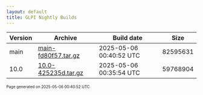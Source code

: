 ```yaml
---
layout: default
title: GLPI Nightly Builds
---
```


Version|Archive|Build date|Size
---|---|---|---
main|[main-fd80f57.tar.gz](main-fd80f57.tar.gz)|2025-05-06 00:40:52 UTC|82595631
10.0|[10.0-425235d.tar.gz](10.0-425235d.tar.gz)|2025-05-06 00:35:54 UTC|59768904

<font size="1">Page generated on 2025-05-06 00:40:52 UTC</font>
